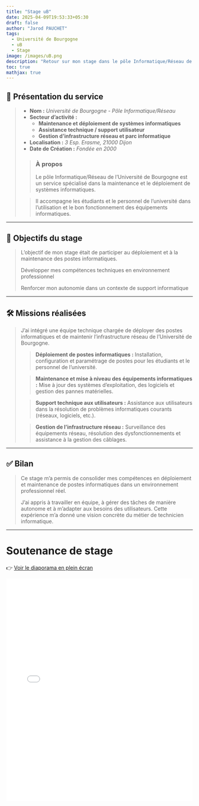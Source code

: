 ```yaml
---
title: "Stage uB"
date: 2025-04-09T19:53:33+05:30
draft: false
author: "Jarod PAUCHET"
tags:
  - Université de Bourgogne
  - uB
  - Stage
image: /images/uB.png
description: "Retour sur mon stage dans le pôle Informatique/Réseau de l'université de Bourgogne"
toc: true
mathjax: true
---
```


## 🏢 Présentation du service

> - **Nom :** *Université de Bourgogne - Pôle Informatique/Réseau*
> - **Secteur d’activité :**
>   - **Maintenance et déploiement de systèmes informatiques**
>   - **Assistance technique / support utilisateur**
>   - **Gestion d’infrastructure réseau et parc informatique**
> - **Localisation :** *3 Esp. Erasme, 21000 Dijon*
> - **Date de Création :** *Fondée en 2000*
> > ### À propos
> > Le pôle Informatique/Réseau de l’Université de Bourgogne est un service spécialisé dans la maintenance et le déploiement de systèmes informatiques.
> 
> > Il accompagne les étudiants et le personnel de l’université dans l’utilisation et le bon fonctionnement des équipements informatiques.

---

## 🎯 Objectifs du stage

> L’objectif de mon stage était de participer au déploiement et à la maintenance des postes informatiques.
>
> Développer mes compétences techniques en environnement professionnel
>
> Renforcer mon autonomie dans un contexte de support informatique

---

## 🛠️ Missions réalisées

> J’ai intégré une équipe technique chargée de déployer des postes informatiques et de maintenir l’infrastructure réseau de l’Université de Bourgogne.
>
> > **Déploiement de postes informatiques :** Installation, configuration et paramétrage de postes pour les étudiants et le personnel de l’université.
>
> > **Maintenance et mise à niveau des équipements informatiques :** Mise à jour des systèmes d’exploitation, des logiciels et gestion des pannes matérielles.
>
> > **Support technique aux utilisateurs :** Assistance aux utilisateurs dans la résolution de problèmes informatiques courants (réseaux, logiciels, etc.).
>
> > **Gestion de l’infrastructure réseau :** Surveillance des équipements réseau, résolution des dysfonctionnements et assistance à la gestion des câblages.

---


## ✅ Bilan

> Ce stage m’a permis de consolider mes compétences en déploiement et maintenance de postes informatiques dans un environnement professionnel réel. 
>
> J’ai appris à travailler en équipe, à gérer des tâches de manière autonome et à m’adapter aux besoins des utilisateurs. Cette expérience m’a donné une vision concrète du métier de technicien informatique.

---

# Soutenance de stage

👉 [Voir le diaporama en plein écran](/slides/Soutenance-3S.html)

<iframe src="/slides/Soutenance-3S.html" width="100%" height="600px" style="border:none;"></iframe>

